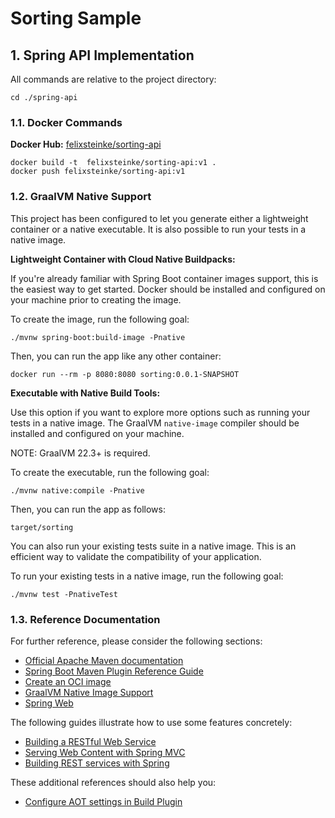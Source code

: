 # Sorting Sample

## 1. Spring API Implementation

All commands are relative to the project directory:

```shell
cd ./spring-api
```

### 1.1. Docker Commands

__Docker Hub:__ [felixsteinke/sorting-api](https://hub.docker.com/r/felixsteinke/sorting-api)

```shell
docker build -t  felixsteinke/sorting-api:v1 .
docker push felixsteinke/sorting-api:v1  
```

### 1.2. GraalVM Native Support

This project has been configured to let you generate either a lightweight container or a native executable. It is also
possible to run your tests in a native image.

__Lightweight Container with Cloud Native Buildpacks:__

If you're already familiar with Spring Boot container images support, this is the easiest way to get started. Docker
should be installed and configured on your machine prior to creating the image.

To create the image, run the following goal:

```shell
./mvnw spring-boot:build-image -Pnative
```

Then, you can run the app like any other container:

```shell
docker run --rm -p 8080:8080 sorting:0.0.1-SNAPSHOT
```

__Executable with Native Build Tools:__

Use this option if you want to explore more options such as running your tests in a native image. The
GraalVM `native-image` compiler should be installed and configured on your machine.

NOTE: GraalVM 22.3+ is required.

To create the executable, run the following goal:

```shell
./mvnw native:compile -Pnative
```

Then, you can run the app as follows:

```shell
target/sorting
```

You can also run your existing tests suite in a native image. This is an efficient way to validate the compatibility of
your application.

To run your existing tests in a native image, run the following goal:

```shell
./mvnw test -PnativeTest
```

### 1.3. Reference Documentation

For further reference, please consider the following sections:

* [Official Apache Maven documentation](https://maven.apache.org/guides/index.html)
* [Spring Boot Maven Plugin Reference Guide](https://docs.spring.io/spring-boot/docs/3.0.5/maven-plugin/reference/html/)
* [Create an OCI image](https://docs.spring.io/spring-boot/docs/3.0.5/maven-plugin/reference/html/#build-image)
* [GraalVM Native Image Support](https://docs.spring.io/spring-boot/docs/3.0.5/reference/html/native-image.html#native-image)
* [Spring Web](https://docs.spring.io/spring-boot/docs/3.0.5/reference/htmlsingle/#web)

The following guides illustrate how to use some features concretely:

* [Building a RESTful Web Service](https://spring.io/guides/gs/rest-service/)
* [Serving Web Content with Spring MVC](https://spring.io/guides/gs/serving-web-content/)
* [Building REST services with Spring](https://spring.io/guides/tutorials/rest/)

These additional references should also help you:

* [Configure AOT settings in Build Plugin](https://docs.spring.io/spring-boot/docs/3.0.5/maven-plugin/reference/htmlsingle/#aot)
